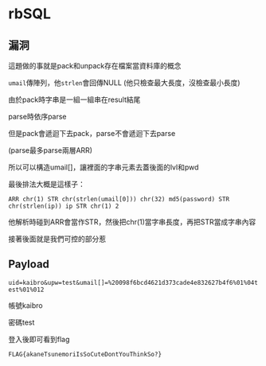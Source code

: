 # rbSQL

## 漏洞

這題做的事就是pack和unpack存在檔案當資料庫的概念

`umail`傳陣列，他`strlen`會回傳NULL (他只檢查最大長度，沒檢查最小長度)

由於pack時字串是一組一組串在result結尾

parse時依序parse

但是pack會遞迴下去pack，parse不會遞迴下去parse

(parse最多parse兩層ARR)

所以可以構造umail[]，讓裡面的字串元素去蓋後面的lvl和pwd

最後排法大概是這樣子：

`ARR chr(1) STR chr(strlen(umail[0])) chr(32) md5(password) STR chr(strlen(ip)) ip STR chr(1) 2`

他解析時碰到ARR會當作STR，然後把chr(1)當字串長度，再把STR當成字串內容

接著後面就是我們可控的部分惹


## Payload

`uid=kaibro&upw=test&umail[]=%20098f6bcd4621d373cade4e832627b4f6%01%04test%01%012`

帳號kaibro

密碼test

登入後即可看到flag

`FLAG{akaneTsunemoriIsSoCuteDontYouThinkSo?}`
